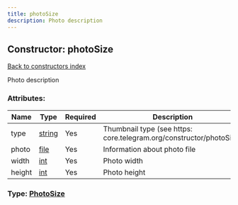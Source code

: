 ```yaml
---
title: photoSize
description: Photo description
---
```

## Constructor: photoSize  
[Back to constructors index](index.md)



Photo description

### Attributes:

| Name     |    Type       | Required | Description |
|----------|---------------|----------|-------------|
|type|[string](../types/string.md) | Yes|Thumbnail type (see https: core.telegram.org/constructor/photoSize)|
|photo|[file](../types/file.md) | Yes|Information about photo file|
|width|[int](../types/int.md) | Yes|Photo width|
|height|[int](../types/int.md) | Yes|Photo height|



### Type: [PhotoSize](../types/PhotoSize.md)


